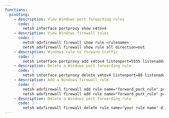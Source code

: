 ```yaml
---
functions:
  pivoting:
    - description: View Windows port forwarding rules
      code: |
        netsh interface portproxy show v4tov4
    - description: View Windows firewall rules
      code: |
        netsh advfirewall firewall show rule <rulename>
        netsh advfirewall firewall show rule all direction=out
    - description: Windows rule to forward traffic 
      code: |
        netsh interface portproxy add v4tov4 listenport=5555 listenaddress=192.168.149.10 connectport=80 connectaddress=192.168.119.149
    - description: Delete a Windows port forwarding rule
      code: |
        netsh interface portproxy delete v4tov4 listenport=80 listenaddress=172.16.149.10 protocol=tcp
    - description: Add a Windows firewall rule
      code: |
        netsh advfirewall firewall add rule name="forward_port_rule" protocol=TCP dir=in localip=10.11.0.22 localport=4455 action=allow
        netsh advfirewall firewall add rule name="forward_port_rule" protocol=TCP dir=in remoteip=10.11.0.22 remoteport=4455 action=allow
    - description: Delete a Windows port forwarding rule
      code: |
        netsh advfirewall firewall delete rule name="your rule name" dir=in
---
```

